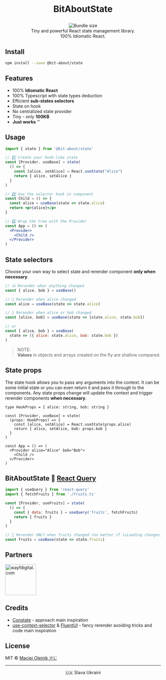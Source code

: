 # <p align="center">BitAboutState</p>
<p align="center">
<img alt="" src="https://user-images.githubusercontent.com/1496580/160495578-c4a54e53-7c5f-4bc3-9db3-a45c6ed45394.png" /><br/>
<a href="https://www.npmjs.com/package/@bit-about/state"><img alt="" src="https://img.shields.io/npm/v/@bit-about/state.svg" /></a>
<img alt="Bundle size" src="https://img.shields.io/bundlephobia/min/@bit-about/state?label=size" />
<a href="https://codecov.io/gh/bit-about/state"><img alt="" src="https://codecov.io/gh/bit-about/state/branch/main/graph/badge.svg?token=BuGi92VqnL" /></a>
<br />
Tiny and powerful React state management library.<br />
100% Idiomatic React.<br />
</p>

## Install

```bash
npm install --save @bit-about/state
```

## Features

- 100% **Idiomatic React**
- 100% Typescript with state types deduction
- Efficient **sub-states selectors**
- State on hook
- No centralized state provider
- Tiny - only **100KB**
- **Just works** ™

## Usage

```jsx
import { state } from '@bit-about/state'

// 1️⃣ Create your hook-like state
const [Provider, useBase] = state(
  () => {
    const [alice, setAlice] = React.useState("Alice")
    return { alice, setAlice }
  }
)

// 3️⃣ Use the selector hook in component
const Child = () => {
  const alice = useBase(state => state.alice)
  return <p>{alice}</p>
}

// 2️⃣ Wrap the tree with the Provider
const App = () => (
  <Provider>
    <Child />
  </Provider>
)
```

## State selectors
Choose your own way to select state and rerender component **only when necessary**.

```jsx
// 👍 Rerender when anything changed
const { alice, bob } = useBase()

// 💪 Rerender when alice changed
const alice = useBase(state => state.alice)

// 🤌 Rerender when alice or bob changed
const [alice, bob] = useBase(state => [state.alice, state.bob])

// or
const { alice, bob } = useBase( 
  state => ({ alice: state.alice, bob: state.bob }) 
)
```

> NOTE:<br />
> **Values** in objects and arrays created on the fly are shallow compared.

## State props
The state hook allows you to pass any arguments into the context. It can be some initial state or you can even return it and pass it through to the components. Any state props change will update the context and trigger rerender components **when necessary**.

```tsx
type HookProps = { alice: string, bob: string }

const [Provider, useBase] = state(
  (props: HookProps) => {
    const [alice, setAlice] = React.useState(props.alice)
    return { alice, setAlice, bob: props.bob }
  }
)

const App = () => (
  <Provider alice="Alice" bob="Bob">
    <Child />
  </Provider>
)
```

## BitAboutState 💛 [React Query](https://github.com/tannerlinsley/react-query)

```jsx
import { useQuery } from 'react-query'
import { fetchFruits } from './fruits.ts'

const [Provider, useFruits] = state(
  () => {
    const { data: fruits } = useQuery('fruits', fetchFruits)
    return { fruits }
  }
)

// 🧠 Rerender ONLY when fruits changed (no matter if isLoading changes)
const fruits = useBase(state => state.fruits)
```

## Partners  
<a href="https://www.wayfdigital.com/"><img alt="wayfdigital.com" width="100" height="100" src="https://user-images.githubusercontent.com/1496580/161037415-0503f763-a60b-4d40-af9f-95d1304fa486.png"/></a>


## Credits
- [Constate](https://github.com/diegohaz/constate) - approach main inspiration
- [use-context-selector](https://github.com/dai-shi/use-context-selector) & [FluentUI](https://github.com/microsoft/fluentui) - fancy rerender avoiding tricks and code main inspiration

## License
MIT © [Maciej Olejnik 🇵🇱](https://github.com/Gareneye)



---
<p align="center">🇺🇦 Slava Ukraini</p>
